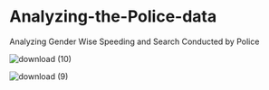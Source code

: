 # Analyzing-the-Police-data
Analyzing Gender Wise Speeding and Search Conducted by Police

![download (10)](https://user-images.githubusercontent.com/30586187/105364535-47043180-5c23-11eb-9f66-956403c2c76b.png)

![download (9)](https://user-images.githubusercontent.com/30586187/105364539-48355e80-5c23-11eb-809f-b0f235f5787f.png)

